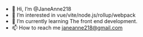 - 👋 Hi, I’m @JaneAnne218
- 👀 I’m interested in vue/vite/node.js/rollup/webpack
- 🌱 I’m currently learning The front end development.
- 📫 How to reach me janeanne218@gmail.com

<!---
JaneAnne218/JaneAnne218 is a ✨ special ✨ repository because its `README.md` (this file) appears on your GitHub profile.
You can click the Preview link to take a look at your changes.
--->
